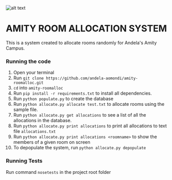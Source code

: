 ![alt text](https://travis-ci.org/andela-aomondi/amity-roomalloc.svg?branch=master)
# AMITY ROOM ALLOCATION SYSTEM

This is a system created to allocate rooms randomly for Andela's
Amity Campus. 

### Running the code
1. Open your terminal
2. Run `git clone https://github.com/andela-aomondi/amity-roomalloc.git`
3. `cd` into `amity-roomalloc`
4. Run `pip install -r requirements.txt` to install all dependencies.
5. Run `python populate.py` to create the database
6. Run `python allocate.py allocate test.txt` to allocate rooms using the sample file.
7. Run `python allocate.py get allocations` to see a list of all the allocations in the database.
8. Run `python allocate.py print allocations` to print all allocations to text file `allocations.txt`
9. Run `python allocate.py print allocations <roomname>` to show the members of a given room on screen
10. To depopulate the system, run `python allocate.py depopulate`

### Running Tests
Run command `nosetests` in the project root folder